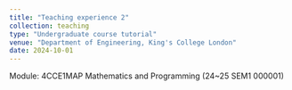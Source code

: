 ```yaml
---
title: "Teaching experience 2"
collection: teaching
type: "Undergraduate course tutorial"
venue: "Department of Engineering, King's College London"
date: 2024-10-01
---
```

Module: 4CCE1MAP Mathematics and Programming (24~25 SEM1 000001)
